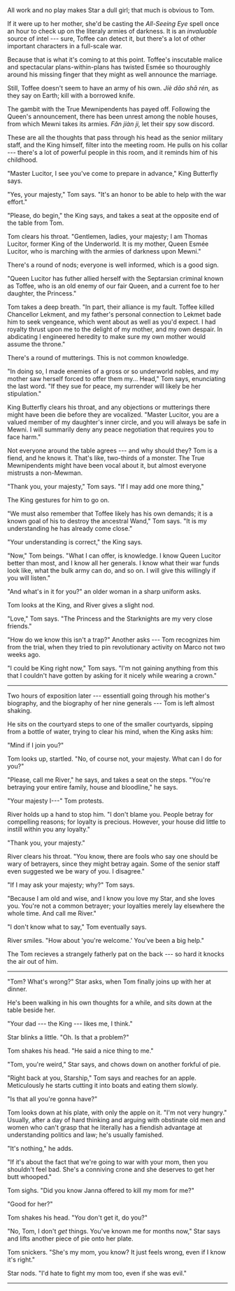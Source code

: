 All work and no play makes Star a dull girl; that much is obvious to Tom.

If it were up to her mother, she'd be casting the _All-Seeing Eye_ spell
once an hour to check up on the literaly armies of darkness. It is an _invaluable_
source of intel --- sure, Toffee can detect it, but there's a lot of other important
characters in a full-scale war.

Because that is what it's coming to at this point. Toffee's inscutable malice and
spectacular plans-within-plans has twisted Esmée so thouroughly around his missing finger
that they might as well announce the marriage.

Still, Toffee doesn't seem to have an army of his own. _Jíè dāo shā rén,_ as they say on Earth;
kill with a borrowed knife.

The gambit with the True Mewnipendents has payed off. Following the Queen's announcement,
there has been unrest among the noble houses, from which Mewni takes its armies.
_Fa&#780;n jiàn ji,_ let their spy sow discord.

These are all the thoughts that pass through his head as the senior military staff, and
the King himself, filter into the meeting room. He pulls on his collar --- there's a lot
of powerful people in this room, and it reminds him of his childhood.

"Master Lucitor, I see you've come to prepare in advance," King Butterfly says.

"Yes, your majesty," Tom says. "It's an honor to be able to help with the war effort."

"Please, do begin," the King says, and takes a seat at the opposite end of the table from
Tom.

Tom clears his throat. "Gentlemen, ladies, your majesty; I am Thomas Lucitor, former
King of the Underworld. It is my mother, Queen Esmée Lucitor, who is marching with the
armies of darkness upon Mewni."

There's a round of nods; everyone is well informed, which is a good sign.

"Queen Lucitor has futher allied herself with the Septarsian criminal known as Toffee,
who is an old enemy of our fair Queen, and a current foe to her daughter, the Princess."

Tom takes a deep breath. "In part, their alliance is my fault. Toffee killed Chancellor
Lekment, and my father's personal connection to Lekmet bade him to seek vengeance, which
went about as well as you'd expect. I had royalty thrust upon me to the delight of my mother,
and my own despair. In abdicating I engineered heredity to make sure my own mother would
assume the throne."

There's a round of mutterings. This is not common knowledge.

"In doing so, I made enemies of a gross or so underworld nobles, and my mother saw
herself forced to offer them my... Head," Tom says, enunciating the last word. "If they
sue for peace, my surrender will likely be her stipulation."

King Butterfly clears his throat, and any objections or mutterings there might have been
die before they are vocalized. "Master Lucitor, you are a valued member of my daughter's
inner circle, and you will always be safe in Mewni. I will summarily deny any peace
negotiation that requires you to face harm."

Not everyone around the table agrees --- and why should they? Tom is a fiend, and he
knows it. That's like, two-thirds of a monster. The True Mewnipendents might have been
vocal about it, but almost everyone mistrusts a non-Mewman.

"Thank you, your majesty," Tom says. "If I may add one more thing,"

The King gestures for him to go on.

"We must also remember that Toffee likely has his own demands; it is a known
goal of his to destroy the ancestral Wand," Tom says. "It is my understanding he
has already come close."

"Your understanding is correct," the King says.

"Now," Tom beings. "What I can offer, is knowledge. I know Queen Lucitor better than
most, and I know all her generals. I know what their war funds look like, what the
bulk army can do, and so on. I will give this willingly if you will listen."

"And what's in it for you?" an older woman in a sharp uniform asks.

Tom looks at the King, and River gives a slight nod.

"Love," Tom says. "The Princess and the Starknights are my very close friends."

"How do we know this isn't a trap?" Another asks --- Tom recognizes him from the trial,
when they tried to pin revolutionary activity on Marco not two weeks ago.

"I could be King right now," Tom says. "I'm not gaining anything from this that I couldn't
have gotten by asking for it nicely while wearing a crown."

----

Two hours of exposition later --- essentiall going through his mother's biography,
and the biography of her nine generals --- Tom is left almost shaking.

He sits on the courtyard steps to one of the smaller courtyards, sipping from a bottle
of water, trying to clear his mind, when the King asks him:

"Mind if I join you?"

Tom looks up, startled. "No, of course not, your majesty. What can I do for you?"

"Please, call me River," he says, and takes a seat on the steps. "You're betraying your
entire family, house and bloodline," he says.

"Your majesty I---" Tom protests.

River holds up a hand to stop him. "I don't blame you. People betray for compelling reasons;
for loyalty is precious. However, your house did little to instill within you any loyalty."

"Thank you, your majesty."

River clears his throat. "You know, there are fools who say one should be wary of betrayers,
since they might betray again. Some of the senior staff even suggested we be wary of you.
I disagree."

"If I may ask your majesty; why?" Tom says.

"Because I am old and wise, and I know you love my Star, and she loves you. You're not a
common betrayer; your loyalties merely lay elsewhere the whole time. And call me River."

"I don't know what to say," Tom eventually says.

River smiles. "How about 'you're welcome.' You've been a big help."

The Tom recieves a strangely fatherly pat on the back --- so hard it knocks the air out
of him.

----

"Tom? What's wrong?" Star asks, when Tom finally joins up with her at dinner.

He's been walking in his own thoughts for a while, and sits down at the table beside
her.

"Your dad --- the King --- likes me, I think."

Star blinks a little. "Oh. Is that a problem?"

Tom shakes his head. "He said a nice thing to me."

"Tom, you're weird," Star says, and chows down on another forkful of pie.

"Right back at you, Starship," Tom says and reaches for an apple.
Meticulously he starts cutting it into boats and eating them slowly.

"Is that all you're gonna have?"

Tom looks down at his plate, with only the apple on it. "I'm not very hungry."
Usually, after a day of hard thinking and arguing with obstinate old men and women
who can't grasp that he literally has a fiendish advantage at understanding politics
and law; he's usually famished.

"It's nothing," he adds.

"If it's about the fact that we're going to war with your mom, then you shouldn't feel bad.
She's a conniving crone and she deserves to get her butt whooped."

Tom sighs. "Did you know Janna offered to kill my mom for me?"

"Good for her?"

Tom shakes his head. "You don't get it, do you?"

"No, Tom, I don't _get_ things. You've known me for months now," Star says and
lifts another piece of pie onto her plate.

Tom snickers. "She's my mom, you know? It just feels wrong, even if I know it's right."

Star nods. "I'd hate to fight my mom too, even if she was evil."

----


